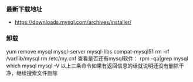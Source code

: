 ### 最新下载地址
- https://downloads.mysql.com/archives/installer/
### 卸载
yum remove mysql mysql-server mysql-libs compat-mysql51
rm -rf /var/lib/mysql
rm /etc/my.cnf
查看是否还有mysql软件：
rpm -qa|grep mysql
which mysql
mysql -V
以上三条命令如果有返回信息的话就说明还没有删除干净，继续搜索文件删除
